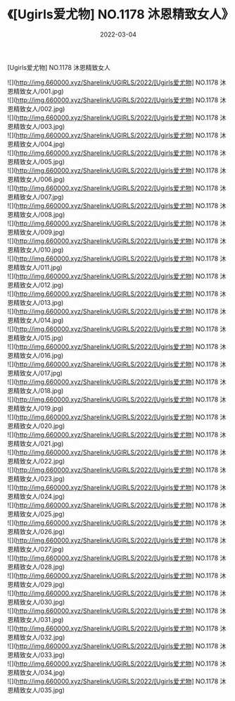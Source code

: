 ﻿---
layout: post
title:  《[Ugirls爱尤物] NO.1178 沐恩精致女人》
date:   2022-03-04
img: http://img.660000.xyz/Sharelink/UGIRLS/2022/[Ugirls爱尤物] NO.1178 沐恩精致女人/000.jpg
categories: [美女, 清纯, 唯美]
---

[Ugirls爱尤物] NO.1178 沐恩精致女人

 ![](http://img.660000.xyz/Sharelink/UGIRLS/2022/[Ugirls爱尤物] NO.1178 沐恩精致女人/001.jpg) <br>![](http://img.660000.xyz/Sharelink/UGIRLS/2022/[Ugirls爱尤物] NO.1178 沐恩精致女人/002.jpg) <br>![](http://img.660000.xyz/Sharelink/UGIRLS/2022/[Ugirls爱尤物] NO.1178 沐恩精致女人/003.jpg) <br>![](http://img.660000.xyz/Sharelink/UGIRLS/2022/[Ugirls爱尤物] NO.1178 沐恩精致女人/004.jpg) <br>![](http://img.660000.xyz/Sharelink/UGIRLS/2022/[Ugirls爱尤物] NO.1178 沐恩精致女人/005.jpg) <br>![](http://img.660000.xyz/Sharelink/UGIRLS/2022/[Ugirls爱尤物] NO.1178 沐恩精致女人/006.jpg) <br>![](http://img.660000.xyz/Sharelink/UGIRLS/2022/[Ugirls爱尤物] NO.1178 沐恩精致女人/007.jpg) <br>![](http://img.660000.xyz/Sharelink/UGIRLS/2022/[Ugirls爱尤物] NO.1178 沐恩精致女人/008.jpg) <br>![](http://img.660000.xyz/Sharelink/UGIRLS/2022/[Ugirls爱尤物] NO.1178 沐恩精致女人/009.jpg) <br>![](http://img.660000.xyz/Sharelink/UGIRLS/2022/[Ugirls爱尤物] NO.1178 沐恩精致女人/010.jpg) <br>![](http://img.660000.xyz/Sharelink/UGIRLS/2022/[Ugirls爱尤物] NO.1178 沐恩精致女人/011.jpg) <br>![](http://img.660000.xyz/Sharelink/UGIRLS/2022/[Ugirls爱尤物] NO.1178 沐恩精致女人/012.jpg) <br>![](http://img.660000.xyz/Sharelink/UGIRLS/2022/[Ugirls爱尤物] NO.1178 沐恩精致女人/013.jpg) <br>![](http://img.660000.xyz/Sharelink/UGIRLS/2022/[Ugirls爱尤物] NO.1178 沐恩精致女人/014.jpg) <br>![](http://img.660000.xyz/Sharelink/UGIRLS/2022/[Ugirls爱尤物] NO.1178 沐恩精致女人/015.jpg) <br>![](http://img.660000.xyz/Sharelink/UGIRLS/2022/[Ugirls爱尤物] NO.1178 沐恩精致女人/016.jpg) <br>![](http://img.660000.xyz/Sharelink/UGIRLS/2022/[Ugirls爱尤物] NO.1178 沐恩精致女人/017.jpg) <br>![](http://img.660000.xyz/Sharelink/UGIRLS/2022/[Ugirls爱尤物] NO.1178 沐恩精致女人/018.jpg) <br>![](http://img.660000.xyz/Sharelink/UGIRLS/2022/[Ugirls爱尤物] NO.1178 沐恩精致女人/019.jpg) <br>![](http://img.660000.xyz/Sharelink/UGIRLS/2022/[Ugirls爱尤物] NO.1178 沐恩精致女人/020.jpg) <br>![](http://img.660000.xyz/Sharelink/UGIRLS/2022/[Ugirls爱尤物] NO.1178 沐恩精致女人/021.jpg) <br>![](http://img.660000.xyz/Sharelink/UGIRLS/2022/[Ugirls爱尤物] NO.1178 沐恩精致女人/022.jpg) <br>![](http://img.660000.xyz/Sharelink/UGIRLS/2022/[Ugirls爱尤物] NO.1178 沐恩精致女人/023.jpg) <br>![](http://img.660000.xyz/Sharelink/UGIRLS/2022/[Ugirls爱尤物] NO.1178 沐恩精致女人/024.jpg) <br>![](http://img.660000.xyz/Sharelink/UGIRLS/2022/[Ugirls爱尤物] NO.1178 沐恩精致女人/025.jpg) <br>![](http://img.660000.xyz/Sharelink/UGIRLS/2022/[Ugirls爱尤物] NO.1178 沐恩精致女人/026.jpg) <br>![](http://img.660000.xyz/Sharelink/UGIRLS/2022/[Ugirls爱尤物] NO.1178 沐恩精致女人/027.jpg) <br>![](http://img.660000.xyz/Sharelink/UGIRLS/2022/[Ugirls爱尤物] NO.1178 沐恩精致女人/028.jpg) <br>![](http://img.660000.xyz/Sharelink/UGIRLS/2022/[Ugirls爱尤物] NO.1178 沐恩精致女人/029.jpg) <br>![](http://img.660000.xyz/Sharelink/UGIRLS/2022/[Ugirls爱尤物] NO.1178 沐恩精致女人/030.jpg) <br>![](http://img.660000.xyz/Sharelink/UGIRLS/2022/[Ugirls爱尤物] NO.1178 沐恩精致女人/031.jpg) <br>![](http://img.660000.xyz/Sharelink/UGIRLS/2022/[Ugirls爱尤物] NO.1178 沐恩精致女人/032.jpg) <br>![](http://img.660000.xyz/Sharelink/UGIRLS/2022/[Ugirls爱尤物] NO.1178 沐恩精致女人/033.jpg) <br>![](http://img.660000.xyz/Sharelink/UGIRLS/2022/[Ugirls爱尤物] NO.1178 沐恩精致女人/034.jpg) <br>![](http://img.660000.xyz/Sharelink/UGIRLS/2022/[Ugirls爱尤物] NO.1178 沐恩精致女人/035.jpg) <br>